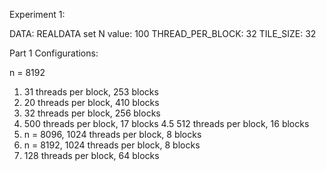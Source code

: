 Experiment 1:

DATA: REALDATA set
N value: 100
THREAD_PER_BLOCK: 32
TILE_SIZE: 32


Part 1 Configurations:

n = 8192

1. 31 threads per block, 253 blocks 
2. 20 threads per block, 410 blocks 
3. 32 threads per block, 256 blocks
4. 500 threads per block, 17 blocks
4.5 512 threads per block, 16 blocks
5. n = 8096, 1024 threads per block, 8 blocks
6. n = 8192, 1024 threads per block, 8 blocks
7. 128 threads per block, 64 blocks 
